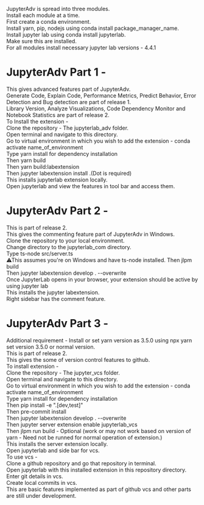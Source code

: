 JupyterAdv is spread into three modules.\
Install each module at a time.\
First create a conda environment.\
Install yarn, pip, nodejs using conda install package_manager_name.\
Install jupyter lab using conda install jupyterlab.\
Make sure this are installed.\
For all modules install necessary jupyter lab versions - 4.4.1

# JupyterAdv Part 1 -
 This gives advanced features part of JupyterAdv.\
 Generate Code, Explain Code, Performance Metrics, Predict Behavior, Error Detection and Bug detection are part of release 1.\
 Library Version, Analyze Visualizations, Code Dependency Monitor and Notebook Statistics are part of release 2.\
 To Install the extension -\
 Clone the repository - The jupyterlab_adv folder.\
 Open terminal and navigate to this directory.\
 Go to virtual environment in which you wish to add the extension - conda activate name_of_environment\
 Type yarn install for dependency installation\
 Then yarn build\
 Then yarn build:labextension\
 Then jupyter labextension install .(Dot is required)\
 This installs jupyterlab extension locally.\
 Open jupyterlab and view the features in tool bar and access them.

# JupyterAdv Part 2 -
 This is part of release 2.\
 This gives the commenting feature part of JupyterAdv in Windows.\
 Clone the repository to your local environment.\
 Change directory to the jupyterlab_com directory.\
 Type ts-node src/server.ts\
⚠This assumes you're on Windows and have ts-node installed.
 Then jlpm build\
 Then jupyter labextension develop . --overwrite\
 Once JupyterLab opens in your browser, your extension should be active by using jupyter lab\
 This installs the jupyter labextension.\
 Right sidebar has the comment feature.

# JupyterAdv Part 3 -
 Additional requirement - Install or set yarn version as 3.5.0 using npx yarn set version 3.5.0 or normal version.\
 This is part of release 2.\
 This gives the some of version control features to github.\
 To install extension - \
 Clone the repository - The jupyter_vcs folder.\
 Open terminal and navigate to this directory.\
 Go to virtual environment in which you wish to add the extension - conda activate name_of_environment\
 Type yarn install for dependency installation\
 Then pip install -e ".[dev,test]"\
 Then pre-commit install\
 Then jupyter labextension develop . --overwrite\
 Then jupyter server extension enable jupyterlab_vcs\
 Then jlpm run build - Optional (work or may not work based on version of yarn - Need not be runned for normal operation of extension.)\
 This installs the server extension locally.\
 Open jupyterlab and side bar for vcs.\
 To use vcs -\
 Clone a github repository and go that repository in terminal.\
 Open jupyterlab with this installed extension in this repository directory.\
 Enter git details in vcs.\
 Create local commits in vcs.\
 This are basic features implemented as part of github vcs and other parts are still under development.
 
